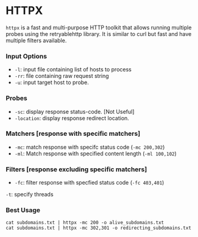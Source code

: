 # HTTPX

`httpx` is a fast and multi-purpose HTTP toolkit that allows running multiple probes using the retryablehttp library. It is similar to curl but fast and have multiple filters available.&#x20;

### Input Options

* `-l`: input file containing list of hosts to process
* `-rr`: file containing raw request string&#x20;
* `-u`: input target host to probe.&#x20;



### Probes

* `-sc`: display response status-code. \[Not Useful]
* `-location`: display response redirect location.



### Matchers \[response with specific matchers]

* `-mc`: match response with specifc status code (`-mc 200,302`)
* `-ml`: Match response with specified content length (`-ml 100,102`)



### Filters \[response excluding specific matchers]

* `-fc`: filter response with specfied status code (`-fc 403,401`)



`-t`: specify threads



### Best Usage

```
cat subdomains.txt | httpx -mc 200 -o alive_subdomains.txt
cat subdomains.txt | httpx -mc 302,301 -o redirecting_subdomains.txt
```



